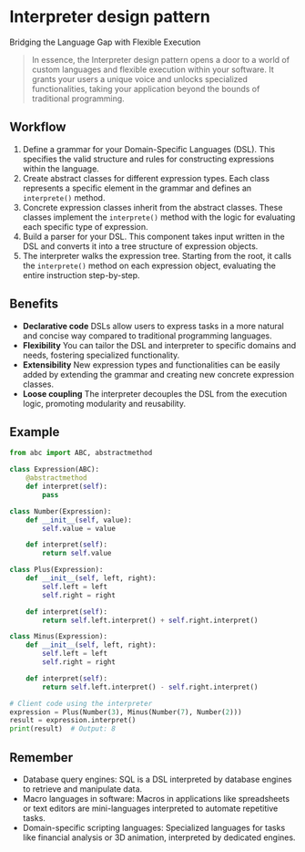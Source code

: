 # **Interpreter design pattern**

Bridging the Language Gap with Flexible Execution

> In essence, the Interpreter design pattern opens a door to a world of custom languages and flexible execution within your software. It grants your users a unique voice and unlocks specialized functionalities, taking your application beyond the bounds of traditional programming.

## Workflow

1. Define a grammar for your Domain-Specific Languages (DSL). This specifies the valid structure and rules for constructing expressions within the language.
2. Create abstract classes for different expression types. Each class represents a specific element in the grammar and defines an `interprete()` method.
3. Concrete expression classes inherit from the abstract classes. These classes implement the `interprete()` method with the logic for evaluating each specific type of expression.
4. Build a parser for your DSL. This component takes input written in the DSL and converts it into a tree structure of expression objects.
5. The interpreter walks the expression tree. Starting from the root, it calls the `interprete()` method on each expression object, evaluating the entire instruction step-by-step.

## Benefits

* **Declarative code**
  DSLs allow users to express tasks in a more natural and concise way compared to traditional programming languages.
* **Flexibility**
  You can tailor the DSL and interpreter to specific domains and needs, fostering specialized functionality.
* **Extensibility**
  New expression types and functionalities can be easily added by extending the grammar and creating new concrete expression classes.
* **Loose coupling**
  The interpreter decouples the DSL from the execution logic, promoting modularity and reusability.

## Example

```python
from abc import ABC, abstractmethod

class Expression(ABC):
    @abstractmethod
    def interpret(self):
        pass

class Number(Expression):
    def __init__(self, value):
        self.value = value

    def interpret(self):
        return self.value

class Plus(Expression):
    def __init__(self, left, right):
        self.left = left
        self.right = right

    def interpret(self):
        return self.left.interpret() + self.right.interpret()

class Minus(Expression):
    def __init__(self, left, right):
        self.left = left
        self.right = right

    def interpret(self):
        return self.left.interpret() - self.right.interpret()

# Client code using the interpreter
expression = Plus(Number(3), Minus(Number(7), Number(2)))
result = expression.interpret()
print(result)  # Output: 8

```

## Remember

* Database query engines: SQL is a DSL interpreted by database engines to retrieve and manipulate data.
* Macro languages in software: Macros in applications like spreadsheets or text editors are mini-languages interpreted to automate repetitive tasks.
* Domain-specific scripting languages: Specialized languages for tasks like financial analysis or 3D animation, interpreted by dedicated engines.
